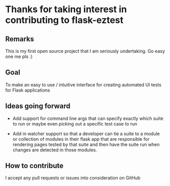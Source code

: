 # Thanks for taking interest in contributing to flask-eztest

## Remarks

This is my first open source project that I am seriously undertaking. Go easy one me pls :)

## Goal

To make an easy to use / intuitive interface for creating automated UI tests for Flask applications

## Ideas going forward

- Add support for command line args that can specify exactly which suite to run or maybe even picking out a
specific test case to run

- Add in watcher support so that a developer can tie a suite to a module or collection of modules in their
flask app that are responsible for rendering pages tested by that suite and then have the suite run when
changes are detected in those modules.

## How to contribute

I accept any pull requests or issues into consideration on GitHub